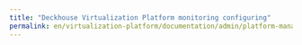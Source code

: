 ```yaml
---
title: "Deckhouse Virtualization Platform monitoring configuring"
permalink: en/virtualization-platform/documentation/admin/platform-management/monitoring/configuring/network-and-pods.html
---
```

